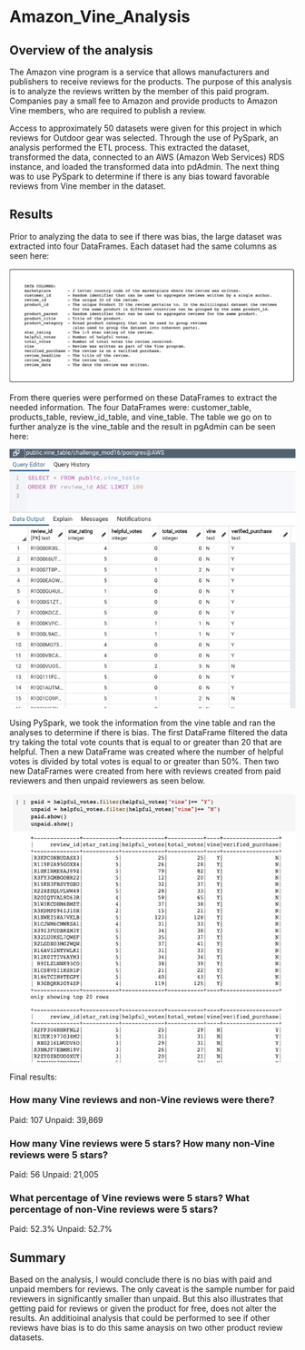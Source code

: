# Amazon_Vine_Analysis

## Overview of the analysis
The Amazon vine program is a service that allows manufacturers and publishers to receive reviews for the products. The purpose of this analysis is to analyze the reviews written by the member of this paid program. Companies pay a small fee to Amazon and provide products to Amazon Vine members, who are required to publish a review. 

Access to approximately 50 datasets were given for this project in which reviews for Outdoor gear was selected. Through the use of PySpark, an analysis performed the ETL process. This extracted the dataset, transformed the data, connected to an AWS (Amazon Web Services) RDS instance, and loaded the transformed data into pdAdmin. The next thing was to use PySpark to determine if there is any bias toward favorable reviews from Vine member in the dataset. 

## Results
Prior to analyzing the data to see if there was bias, the large dataset was extracted into four DataFrames. Each dataset had the same columns as seen here: 

![](https://github.com/holleyvoegtle/Amazon_Vine_Analysis/blob/main/images/data%20columns.png)



From there queries were performed on these DataFrames to extract the needed information. The four DataFrames were: customer_table, products_table, review_id_table, and vine_table. The table we go on to further analyze is the vine_table and the result in pgAdmin can be seen here: 

![](https://github.com/holleyvoegtle/Amazon_Vine_Analysis/blob/main/images/vine_table%20in%20pgAdmin.png)



Using PySpark, we took the information from the vine table and ran the analyses to determine if there is bias. The first DataFrame filtered the data try taking the total vote counts that is equal to or greater than 20 that are helpful. Then a new DataFrame was created where the number of helpful votes is divided by total votes is equal to or greater than 50%. Then two new DataFrames were created from here with reviews created from paid reviewers and then unpaid reviewers as seen below. 

![](https://github.com/holleyvoegtle/Amazon_Vine_Analysis/blob/main/images/paid%20and%20unpaid%20DF.png)  



Final results:


### How many Vine reviews and non-Vine reviews were there?
Paid: 107
Unpaid: 39,869

### How many Vine reviews were 5 stars? How many non-Vine reviews were 5 stars?
Paid: 56
Unpaid: 21,005

### What percentage of Vine reviews were 5 stars? What percentage of non-Vine reviews were 5 stars?
Paid: 52.3%
Unpaid: 52.7%

## Summary 

Based on the analysis, I would conclude there is no bias with paid and unpaid members for reviews. The only caveat is the sample number for paid reviewers in significantly smaller than unpaid.  But this also illustrates that getting paid for reviews or given the product for free, does not alter the results. An additioinal analysis that could be performed to see if other reviews have bias is to do this same anaysis on two other product review datasets. 
